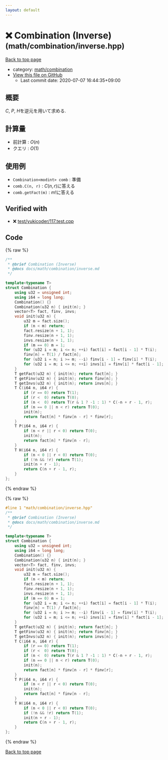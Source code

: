 ```yaml
---
layout: default
---
```


<!-- mathjax config similar to math.stackexchange -->
<script type="text/javascript" async
  src="https://cdnjs.cloudflare.com/ajax/libs/mathjax/2.7.5/MathJax.js?config=TeX-MML-AM_CHTML">
</script>
<script type="text/x-mathjax-config">
  MathJax.Hub.Config({
    TeX: { equationNumbers: { autoNumber: "AMS" }},
    tex2jax: {
      inlineMath: [ ['$','$'] ],
      processEscapes: true
    },
    "HTML-CSS": { matchFontHeight: false },
    displayAlign: "left",
    displayIndent: "2em"
  });
</script>

<script type="text/javascript" src="https://cdnjs.cloudflare.com/ajax/libs/jquery/3.4.1/jquery.min.js"></script>
<script src="https://cdn.jsdelivr.net/npm/jquery-balloon-js@1.1.2/jquery.balloon.min.js" integrity="sha256-ZEYs9VrgAeNuPvs15E39OsyOJaIkXEEt10fzxJ20+2I=" crossorigin="anonymous"></script>
<script type="text/javascript" src="../../../assets/js/copy-button.js"></script>
<link rel="stylesheet" href="../../../assets/css/copy-button.css" />


# :x: Combination (Inverse) <small>(math/combination/inverse.hpp)</small>

<a href="../../../index.html">Back to top page</a>

* category: <a href="../../../index.html#54907edcdfa59aabac4f72caf192990b">math/combination</a>
* <a href="{{ site.github.repository_url }}/blob/master/math/combination/inverse.hpp">View this file on GitHub</a>
    - Last commit date: 2020-07-07 16:44:35+09:00




## 概要

$C$, $P$, $H$を逆元を用いて求める.

## 計算量

* 前計算 : $O(n)$
* クエリ : $O(1)$

## 使用例

* `Combination<modint> comb` : 準備
* `comb.C(n, r)` : $C(n, r)$に答える
* `comb.getFact(m)` : $m!$に答える


## Verified with

* :x: <a href="../../../verify/test/yukicoder/117.test.cpp.html">test/yukicoder/117.test.cpp</a>


## Code

<a id="unbundled"></a>
{% raw %}
```cpp
/**
 * @brief Combination (Inverse)
 * @docs docs/math/combination/inverse.md
 */

template<typename T>
struct Combination {
    using u32 = unsigned int;
    using i64 = long long;
    Combination() {}
    Combination(u32 n) { init(n); }
    vector<T> fact, finv, invs;
    void init(u32 n) {
        u32 m = fact.size();
        if (n < m) return;
        fact.resize(n + 1, 1);
        finv.resize(n + 1, 1);
        invs.resize(n + 1, 1);
        if (m == 0) m = 1;
        for (u32 i = m; i <= n; ++i) fact[i] = fact[i - 1] * T(i);
        finv[n] = T(1) / fact[n];
        for (u32 i = n; i >= m; --i) finv[i - 1] = finv[i] * T(i);
        for (u32 i = m; i <= n; ++i) invs[i] = finv[i] * fact[i - 1];
    }
    T getFact(u32 n) { init(n); return fact[n]; }
    T getFinv(u32 n) { init(n); return finv[n]; }
    T getInvs(u32 n) { init(n); return invs[n]; }
    T C(i64 n, i64 r) {
        if (r == 0) return T(1);
        if (r <  0) return T(0);
        if (n <  0) return T(r & 1 ? -1 : 1) * C(-n + r - 1, r);
        if (n == 0 || n < r) return T(0);
        init(n);
        return fact[n] * finv[n - r] * finv[r];
    }
    T P(i64 n, i64 r) {
        if (n < r || r < 0) return T(0);
        init(n);
        return fact[n] * finv[n - r];
    }
    T H(i64 n, i64 r) {
        if (n < 0 || r < 0) return T(0);
        if (!n && !r) return T(1);
        init(n + r - 1);
        return C(n + r - 1, r);
    }
};

```
{% endraw %}

<a id="bundled"></a>
{% raw %}
```cpp
#line 1 "math/combination/inverse.hpp"
/**
 * @brief Combination (Inverse)
 * @docs docs/math/combination/inverse.md
 */

template<typename T>
struct Combination {
    using u32 = unsigned int;
    using i64 = long long;
    Combination() {}
    Combination(u32 n) { init(n); }
    vector<T> fact, finv, invs;
    void init(u32 n) {
        u32 m = fact.size();
        if (n < m) return;
        fact.resize(n + 1, 1);
        finv.resize(n + 1, 1);
        invs.resize(n + 1, 1);
        if (m == 0) m = 1;
        for (u32 i = m; i <= n; ++i) fact[i] = fact[i - 1] * T(i);
        finv[n] = T(1) / fact[n];
        for (u32 i = n; i >= m; --i) finv[i - 1] = finv[i] * T(i);
        for (u32 i = m; i <= n; ++i) invs[i] = finv[i] * fact[i - 1];
    }
    T getFact(u32 n) { init(n); return fact[n]; }
    T getFinv(u32 n) { init(n); return finv[n]; }
    T getInvs(u32 n) { init(n); return invs[n]; }
    T C(i64 n, i64 r) {
        if (r == 0) return T(1);
        if (r <  0) return T(0);
        if (n <  0) return T(r & 1 ? -1 : 1) * C(-n + r - 1, r);
        if (n == 0 || n < r) return T(0);
        init(n);
        return fact[n] * finv[n - r] * finv[r];
    }
    T P(i64 n, i64 r) {
        if (n < r || r < 0) return T(0);
        init(n);
        return fact[n] * finv[n - r];
    }
    T H(i64 n, i64 r) {
        if (n < 0 || r < 0) return T(0);
        if (!n && !r) return T(1);
        init(n + r - 1);
        return C(n + r - 1, r);
    }
};

```
{% endraw %}

<a href="../../../index.html">Back to top page</a>

